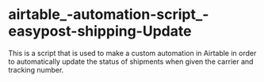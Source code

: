 # airtable_-automation-script_-easypost-shipping-Update
This is a script that is used to make a custom automation in Airtable in order to automatically update the status of shipments when given the carrier and tracking number. 
